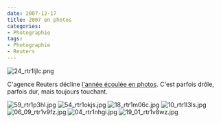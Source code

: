 ```yaml
---
date: 2007-12-17
title: 2007 en photos
categories:
- Photographie
tags:
- Photographie
- Reuters
---
```

<img src="https://dlgjp9x71cipk.cloudfront.net/2007/12/24_rtr1ljlc.png" alt="24_rtr1ljlc.png" />

C'agence Reuters décline <a href="https://www.reuters.com/news/pictures/slideshow?collectionId=1067" title="Colletion de photos 2007">l'année écoulée en photos</a>. C'est parfois drôle, parfois dur, mais toujours touchant.

<!--more-->

<img src="https://dlgjp9x71cipk.cloudfront.net/2007/12/59_rtr1p3hl.jpg" alt="59_rtr1p3hl.jpg" />

<img src="https://dlgjp9x71cipk.cloudfront.net/2007/12/54_rtr1okjs.jpg" alt="54_rtr1okjs.jpg" />

<img src="https://dlgjp9x71cipk.cloudfront.net/2007/12/18_rtr1m06c.jpg" alt="18_rtr1m06c.jpg" />

<img src="https://dlgjp9x71cipk.cloudfront.net/2007/12/10_rtr1l3ls.jpg" alt="10_rtr1l3ls.jpg" />

<img src="https://dlgjp9x71cipk.cloudfront.net/2007/12/06_09_rtr1v9fz.jpg" alt="06_09_rtr1v9fz.jpg" />

<img src="https://dlgjp9x71cipk.cloudfront.net/2007/12/04_rtr1nhgi.jpg" alt="04_rtr1nhgi.jpg" />

<img src="https://dlgjp9x71cipk.cloudfront.net/2007/12/19_01_rtr1v8wz.jpg" alt="19_01_rtr1v8wz.jpg" />
